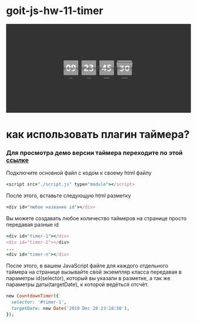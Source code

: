 # goit-js-hw-11-timer

![print scrin](homework/image.jpg)

# как использовать плагин таймера?

### Для просмотра демо версии таймера переходите по этой [ссылке](https://imykhailychenko.github.io/goit-js-hw-11-timer/homework/index.html)

Подключите основной файл с кодом к своему html файлу
```ruby
<script src="./script.js" type="module"></script>
```

После этого, вставьте следующую html разметку
```ruby
<div id="любое название id"></div>
```

Вы можете создавать любое количество таймеров на странице
просто передавая разные id
```ruby
<div id="timer-1"></div>
<div id="timer-2"></div>
...
<div id="timer-n"></div>
```

После этого, в вашем JavaScript файле для каждого отдельного таймера на странице
вызывайте свой экземпляр класса передавая в параметры id(selector), который вы указали в
разметке, а так же параметры даты(targetDate), к которой ведёться отсчёт.

```ruby
new CountdownTimer({
  selector: '#timer-1',
  targetDate: new Date('2019 Dec 28 23:18:50'),
});
```